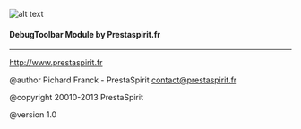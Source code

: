 ![alt text](http://www.prestaspirit.fr/img/logo-1.jpg "Prestaspirit.fr")

#### DebugToolbar Module by Prestaspirit.fr
---


http://www.prestaspirit.fr

@author Pichard Franck - PrestaSpirit <contact@prestaspirit.fr>

@copyright  20010-2013 PrestaSpirit

@version 1.0